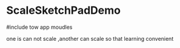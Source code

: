 # ScaleSketchPadDemo

#include tow app moudles

one is can  not  scale ,another can scale so that  learning convenient 

